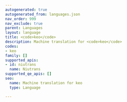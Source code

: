```yaml
---
autogenerated: true
autogenerated_from: languages.json
nav_order: 999
nav_exclude: true
parent: Languages
layout: language
title: <code>keo</code>
description: Machine translation for <code>keo</code>
codes:
- keo
family: []
supported_apis:
- id: niutrans
  name: Niutrans
supported_qe_apis: []
seo:
  name: Machine translation for keo
  type: Language

---
```


